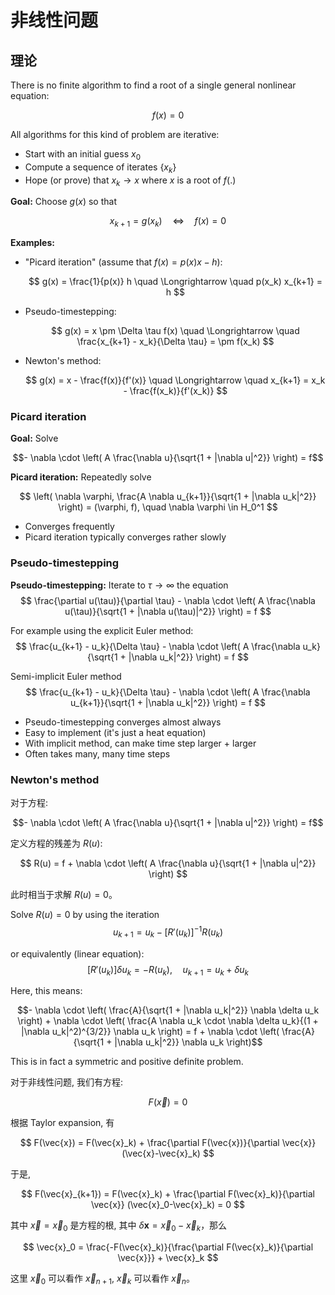 # 非线性问题

## 理论

There is no finite algorithm to find a root of a single general nonlinear equation:

$$ f(x) = 0 $$

All algorithms for this kind of problem are iterative:

- Start with an initial guess $x_0$
- Compute a sequence of iterates $\{ x_k \}$
- Hope (or prove) that $x_k \to x$ where $x$ is a root of $f(.)$

**Goal:** Choose $g(x)$ so that

$$ x_{k+1} = g(x_k) \quad \Longleftrightarrow \quad f(x) = 0 $$

**Examples:**

- "Picard iteration" (assume that $f(x) = p(x) x - h$):

  $$ g(x) = \frac{1}{p(x)} h \quad \Longrightarrow \quad p(x_k) x_{k+1} = h $$

- Pseudo-timestepping:

  $$ g(x) = x \pm \Delta \tau f(x) \quad \Longrightarrow \quad \frac{x_{k+1} - x_k}{\Delta \tau} = \pm f(x_k) $$

- Newton's method:

  $$ g(x) = x - \frac{f(x)}{f'(x)} \quad \Longrightarrow \quad x_{k+1} = x_k - \frac{f(x_k)}{f'(x_k)} $$


### Picard iteration 

**Goal:** Solve

$$- \nabla \cdot \left( A \frac{\nabla u}{\sqrt{1 + |\nabla u|^2}} \right) = f$$

**Picard iteration:** Repeatedly solve

$$
\left( \nabla \varphi, \frac{A \nabla u_{k+1}}{\sqrt{1 + |\nabla u_k|^2}} \right) = (\varphi, f), \quad \nabla \varphi \in H_0^1
$$

- Converges frequently
- Picard iteration typically converges rather slowly

### Pseudo-timestepping

**Pseudo-timestepping:** Iterate to $\tau \to \infty$ the equation
$$
\frac{\partial u(\tau)}{\partial \tau} - \nabla \cdot \left( A \frac{\nabla u(\tau)}{\sqrt{1 + |\nabla u(\tau)|^2}} \right) = f
$$

For example using the explicit Euler method:
$$
\frac{u_{k+1} - u_k}{\Delta \tau} - \nabla \cdot \left( A \frac{\nabla u_k}{\sqrt{1 + |\nabla u_k|^2}} \right) = f
$$

Semi-implicit Euler method
$$
\frac{u_{k+1} - u_k}{\Delta \tau} - \nabla \cdot \left( A \frac{\nabla u_{k+1}}{\sqrt{1 + |\nabla u_k|^2}} \right) = f
$$

- Pseudo-timestepping converges almost always
- Easy to implement (it's just a heat equation)
- With implicit method, can make time step larger + larger
- Often takes many, many time steps

### Newton's method

对于方程:

$$- \nabla \cdot \left( A \frac{\nabla u}{\sqrt{1 + |\nabla u|^2}} \right) = f$$

定义方程的残差为 $R(u)$: 

$$
R(u) = f + \nabla \cdot \left( A \frac{\nabla u}{\sqrt{1 + |\nabla u|^2}} \right)
$$

此时相当于求解 $R(u) = 0$。

Solve $R(u) = 0$ by using the iteration
$$
u_{k+1} = u_k - [R'(u_k)]^{-1} R(u_k)
$$

or equivalently (linear equation):
$$
[R'(u_k)] \delta u_k = -R(u_k), \quad u_{k+1} = u_k + \delta u_k
$$


Here, this means:

$$- \nabla \cdot \left( \frac{A}{\sqrt{1 + |\nabla u_k|^2}} \nabla \delta u_k \right) + \nabla \cdot \left( \frac{A \nabla u_k \cdot \nabla \delta u_k}{(1 + |\nabla u_k|^2)^{3/2}} \nabla u_k \right) = f + \nabla \cdot \left( \frac{A}{\sqrt{1 + |\nabla u_k|^2}} \nabla u_k \right)$$

This is in fact a symmetric and positive definite problem.





对于非线性问题, 我们有方程:

$$
F(\vec{x}) = 0
$$

根据 Taylor expansion, 有

$$
F(\vec{x}) = F(\vec{x}_k) + \frac{\partial F(\vec{x})}{\partial \vec{x}} (\vec{x}-\vec{x}_k)
$$

于是, 

$$
F(\vec{x}_{k+1}) = F(\vec{x}_k) + \frac{\partial F(\vec{x}_k)}{\partial \vec{x}} (\vec{x}_0-\vec{x}_k) = 0
$$

其中 $\vec{x}=\vec{x}_0$ 是方程的根, 其中 $\delta \mathbf{x}=\vec{x}_0-\vec{x}_k$，那么

$$
\vec{x}_0 = \frac{-F(\vec{x}_k)}{\frac{\partial F(\vec{x}_k)}{\partial \vec{x}}} + \vec{x}_k
$$

这里 $\vec{x}_0$ 可以看作 $\vec{x}_{n+1}$, $\vec{x}_k$ 可以看作 $\vec{x}_n$。

<!--stackedit_data:
eyJoaXN0b3J5IjpbLTY3MzAyMDIxOSwtNjgxMzgwNDgyLC0xOD
MwMzY0NzQxLDE2NDIwNTgwODUsMTkwMzQ0NDM0MiwtMTgyMDUy
MTY1MiwtMzY1NTc0NTkxLC0xMjMwODUxMzIzLC04OTk2MjcyNz
QsNDM2NDc4NTcxLC02Mzg2MTE5NjQsLTQzODcwOTE5MiwtOTk2
NTY1MjU0XX0=
-->